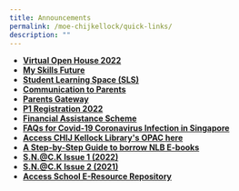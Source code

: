 ```yaml
---
title: Announcements
permalink: /moe-chijkellock/quick-links/
description: ""
---
```

<ul>
<li><strong><a href="https://sites.google.com/moe.edu.sg/chijkellockvirtualtour2020/home" target="">Virtual Open House 2022</a></strong></li>
<li><strong><a href="https://www.myskillsfuture.sg/content/student/en/primary/education-guide/education-landscape/landscape-overview.html" target="_blank" rel="noopener">My Skills Future</a></strong></li>
<li><strong><a href="https://vle.learning.moe.edu.sg/login" target="_blank" rel="noopener">Student Learning Space (SLS)</a></strong></li>
<li><strong><a href="/parents-portal/communication-to-parents" target="_blank" rel="noopener">Communication to Parents</a></strong></li>
<li><strong><a href="/chijkellock/parents-gateway" target="_blank" rel="noopener">Parents Gateway</a></strong></li>
<li><a href="https://www.moe.gov.sg/primary/p1-registration" target="_blank" rel="noopener"><strong>P1 Registration 2022</strong></a></li>
<li><a href="/parents-portal/financial-assistance-scheme" target=""><strong>Financial Assistance Scheme </strong></a></li>
<li><strong><a href="https://www.moe.gov.sg/faqs-wuhan-coronavirus-infection" target="_blank" rel="noopener">FAQs for Covid-19 Coronavirus Infection in Singapore</a></strong></li>
<li><strong><a href="https://schoolibrary.moe.edu.sg/chijkellock/cgi-bin/spydus.exe/MSGTRN/WPAC/HOME" target="_blank" rel="noopener">Access CHIJ Kellock Library's OPAC here</a></strong></li>
<li><strong><a href="https://eresources.nlb.gov.sg/main/Help/Overdrive#libby_app" target="_blank" rel="noopener">A Step-by-Step Guide to borrow NLB E-books</a></strong></li>
<li><strong><a href="https://view.genial.ly/62951da156a41b0013669f7a/dossier-magazine-dossier" target="_blank" rel="noopener">S.N.@C.K Issue 1 (2022)</a></strong></li>
<li><strong><a href="/files/SNCK.%20Issue%202%202021.pdf" target="_blank" rel="noopener">S.N.@C.K Issue 2 (2021)</a></strong></li>
<li><strong><a href="https://schoolibrary.moe.edu.sg/eresourcespri/cgi-bin/spydus.exe/MSGTRN/WPAC/HOME" target="_blank" rel="noopener">Access School E-Resource Repository</a></strong></li>
</ul>